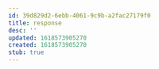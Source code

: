 ```yaml
---
id: 39d829d2-6ebb-4061-9c9b-a2fac27179f0
title: response
desc: ''
updated: 1618573905270
created: 1618573905270
stub: true
---
```


